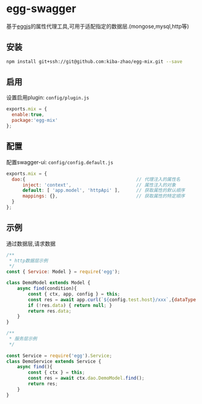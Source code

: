 # egg-swagger #
基于[eggjs](https://eggjs.org/zh-cn/index.html)的属性代理工具,可用于适配指定的数据层.(mongose,mysql,http等)

## 安装 ##
```bash
npm install git+ssh://git@github.com:kiba-zhao/egg-mix.git --save
```

## 启用 ##
设置启用plugin: `config/plugin.js`
```javascript
exports.mix = {
  enable:true,
  package:'egg-mix'
};
```

## 配置 ##
配置swagger-ui: `config/config.default.js`
```javascript
exports.mix = {
  dao:{                                         // 代理注入的属性名
      inject: 'context',                        // 属性注入的对象
      default: [ 'app.model', 'httpApi' ],      // 获取属性的默认顺序
      mappings: {},                             // 获取属性的特定顺序
  }
};

```

## 示例 ##
通过数据层,请求数据
```javascript
/**
 * http数据层示例
 */
const { Service: Model } = require('egg');

class DemoModel extends Model {
    async find(condition){
        const { ctx, app, config } = this;
        const res = await app.curl(`${config.test.host}/xxx`,{dataType:'json',ctx}).then(app.httpError.throw);
        if (!res.data) { return null; }
        return res.data;
    }
}

/**
 * 服务层示例
 */
 
const Service = require('egg').Service;
class DemoService extends Service {
    async find(){
        const { ctx } = this;
        const res = await ctx.dao.DemoModel.find();
        return res;
    }
}
```


